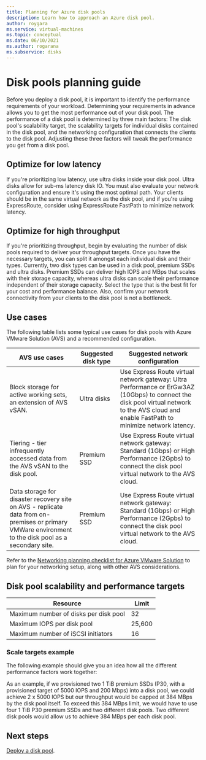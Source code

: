 ```yaml
---
title: Planning for Azure disk pools
description: Learn how to approach an Azure disk pool.
author: roygara
ms.service: virtual-machines
ms.topic: conceptual
ms.date: 06/10/2021
ms.author: rogarana
ms.subservice: disks
---
```


# Disk pools planning guide

Before you deploy a disk pool, it is important to identify the performance requirements of your workload. Determining your requirements in advance allows you to get the most performance out of your disk pool. The performance of a disk pool is determined by three main factors: The disk pool's scalability target, the scalability targets for individual disks contained in the disk pool, and the networking configuration that connects the clients to the disk pool. Adjusting these three factors will tweak the performance you get from a disk pool.

## Optimize for low latency

If you're prioritizing low latency, use ultra disks inside your disk pool. Ultra disks allow for sub-ms latency disk IO. You must also evaluate your network configuration and ensure it's using the most optimal path. Your clients should be in the same virtual network as the disk pool, and if you're using ExpressRoute, consider using ExpressRoute FastPath to minimize network latency.

## Optimize for high throughput

If you're prioritizing throughput, begin by evaluating the number of disk pools required to deliver your throughput targets. Once you have the necessary targets, you can split it amongst each individual disk and their types. Currently, two disk types can be used in a disk pool, premium SSDs and ultra disks. Premium SSDs can deliver high IOPS and MBps that scales with their storage capacity, whereas ultra disks can scale their performance independent of their storage capacity. Select the type that is the best fit for your cost and performance balance. Also, confirm your network connectivity from your clients to the disk pool is not a bottleneck.


## Use cases

The following table lists some typical use cases for disk pools with Azure VMware Solution (AVS) and a recommended configuration.


|AVS use cases  |Suggested disk type  |Suggested network configuration  |
|---------|---------|---------|
|Block storage for active working sets, an extension of AVS vSAN.     |Ultra disks         |Use Express Route virtual network gateway: Ultra Performance or ErGw3AZ (10Gbps) to connect the disk pool virtual network to the AVS cloud and enable FastPath to minimize network latency.         |
|Tiering - tier infrequently accessed data from the AVS vSAN to the disk pool.     |Premium SSD         |Use Express Route virtual network gateway: Standard (1Gbps) or High Performance (2Gpbs) to connect the disk pool virtual network to the AVS cloud.         |
|Data storage for disaster recovery site on AVS - replicate data from on-premises or primary VMWare environment to the disk pool as a secondary site.     |Premium SSD         |Use Express Route virtual network gateway: Standard (1Gbps) or High Performance (2Gpbs) to connect the disk pool virtual network to the AVS cloud.         |

Refer to the [Networking planning checklist for Azure VMware Solution](../azure-vmware/tutorial-network-checklist.md) to plan for your networking setup, along with other AVS considerations.

## Disk pool scalability and performance targets

|Resource  |Limit  |
|---------|---------|
|Maximum number of disks per disk pool|32|
|Maximum IOPS per disk pool|25,600|
|Maximum number of iSCSI initiators|16|

### Scale targets example

The following example should give you an idea how all the different performance factors work together:

As an example, if we provisioned two 1 TiB premium SSDs (P30, with a provisioned target of 5000 IOPS and 200 Mbps) into a disk pool, we could achieve 2 x 5000 IOPS but our throughput would be capped at 384 MBps by the disk pool itself. To exceed this 384 MBps limit, we would have to use four 1 TiB P30 premium SSDs and two different disk pools. Two different disk pools would allow us to achieve 384 MBps per each disk pool.    

## Next steps

[Deploy a disk pool](disks-pools-deploy.md).